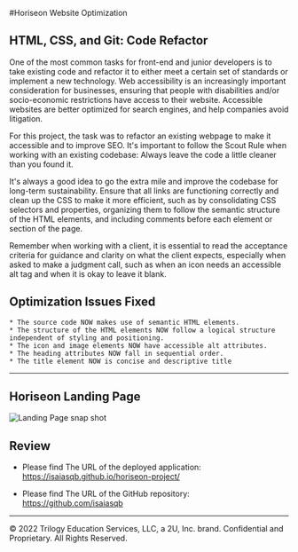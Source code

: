 #Horiseon Website Optimization

## HTML, CSS, and Git: Code Refactor

One of the most common tasks for front-end and junior developers is to take existing code and refactor it to either meet a certain set of standards or implement a new technology. Web accessibility is an increasingly important consideration for businesses, ensuring that people with disabilities and/or socio-economic restrictions have access to their website. Accessible websites are better optimized for search engines, and help companies avoid litigation.

For this project, the task was to refactor an existing webpage to make it accessible and to improve SEO. It's important to follow the Scout Rule when working with an existing codebase: Always leave the code a little cleaner than you found it. 

It's always a good idea to go the extra mile and improve the codebase for long-term sustainability. Ensure that all links are functioning correctly and clean up the CSS to make it more efficient, such as by consolidating CSS selectors and properties, organizing them to follow the semantic structure of the HTML elements, and including comments before each element or section of the page.

Remember when working with a client, it is essential to read the acceptance criteria for guidance and clarity on what the client expects, especially when asked to make a judgment call, such as when an icon needs an accessible alt tag and when it is okay to leave it blank. 


## Optimization Issues Fixed 

```
* The source code NOW makes use of semantic HTML elements.
* The structure of the HTML elements NOW follow a logical structure independent of styling and positioning.
* The icon and image elements NOW have accessible alt attributes.
* The heading attributes NOW fall in sequential order.
* The title element NOW is concise and descriptive title
```
- - -

## Horiseon Landing Page
![Landing Page snap shot](./assets/images/horiseon.png)

## Review

* Please find The URL of the deployed application:
https://isaiasqb.github.io/horiseon-project/

* Please find The URL of the GitHub repository: 
https://github.com/isaiasqb
- - -

© 2022 Trilogy Education Services, LLC, a 2U, Inc. brand. Confidential and Proprietary. All Rights Reserved.


